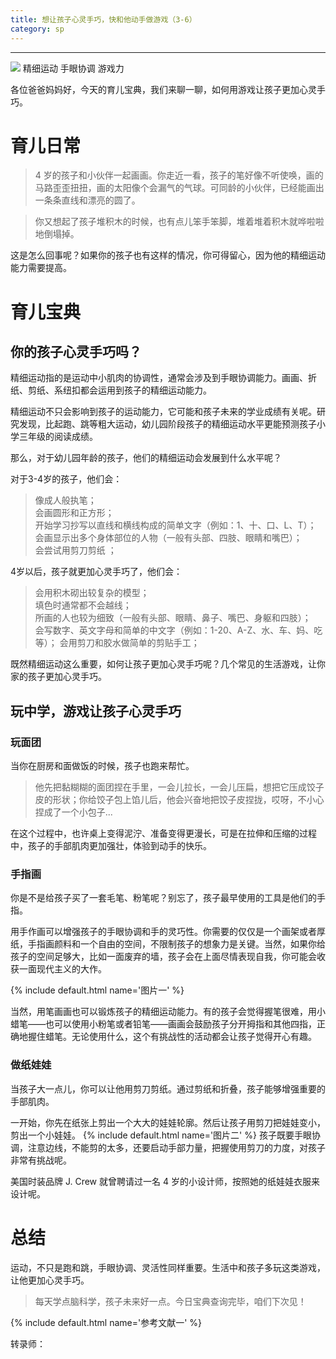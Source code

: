 ```yaml
---
title: 想让孩子心灵手巧，快和他动手做游戏（3-6）
category: sp
---
```








-----------
![](http://pics.ibrainbaby.cn/2017-08-20-sp-finemotor-3-6-pic4.jpg)
精细运动 手眼协调 游戏力	 

各位爸爸妈妈好，今天的育儿宝典，我们来聊一聊，如何用游戏让孩子更加心灵手巧。

# 育儿日常
> 4 岁的孩子和小伙伴一起画画。你走近一看，孩子的笔好像不听使唤，画的马路歪歪扭扭，画的太阳像个会漏气的气球。可同龄的小伙伴，已经能画出一条条直线和漂亮的圆了。

> 你又想起了孩子堆积木的时候，也有点儿笨手笨脚，堆着堆着积木就哗啦啦地倒塌掉。

这是怎么回事呢？如果你的孩子也有这样的情况，你可得留心，因为他的精细运动能力需要提高。

# 育儿宝典

## 你的孩子心灵手巧吗？

精细运动指的是运动中小肌肉的协调性，通常会涉及到手眼协调能力。画画、折纸、剪纸、系纽扣都会运用到孩子的精细运动能力。

精细运动不只会影响到孩子的运动能力，它可能和孩子未来的学业成绩有关呢。研究发现，比起跑、跳等粗大运动，幼儿园阶段孩子的精细运动水平更能预测孩子小学三年级的阅读成绩。

那么，对于幼儿园年龄的孩子，他们的精细运动会发展到什么水平呢？

对于3-4岁的孩子，他们会：

> 像成人般执笔；  
> 会画圆形和正方形；  
> 开始学习抄写以直线和横线构成的简单文字（例如：1、十、口、L、T）；  
> 会画显示出多个身体部位的人物（一般有头部、四肢、眼睛和嘴巴）；  
> 会尝试用剪刀剪纸 ； 

4岁以后，孩子就更加心灵手巧了，他们会：

> 会用积木砌出较复杂的模型；  
> 填色时通常都不会越线；  
> 所画的人也较为细致（一般有头部、眼睛、鼻子、嘴巴、身躯和四肢）；  
> 会写数字、英文字母和简单的中文字（例如：1-20、A-Z、水、车、妈、吃等）； 
> 会用剪刀和胶水做简单的剪贴手工； 

既然精细运动这么重要，如何让孩子更加心灵手巧呢？几个常见的生活游戏，让你家的孩子更加心灵手巧。

## 玩中学，游戏让孩子心灵手巧

### 玩面团

当你在厨房和面做饭的时候，孩子也跑来帮忙。
> 他先把黏糊糊的面团捏在手里，一会儿拉长，一会儿压扁，想把它压成饺子皮的形状；你给饺子包上馅儿后，他会兴奋地把饺子皮捏拢，哎呀，不小心捏成了一个小包子...

在这个过程中，也许桌上变得泥泞、准备变得更漫长，可是在拉伸和压缩的过程中，孩子的手部肌肉更加强壮，体验到动手的快乐。

### 手指画

你是不是给孩子买了一套毛笔、粉笔呢？别忘了，孩子最早使用的工具是他们的手指。

用手作画可以增强孩子的手眼协调和手的灵巧性。你需要的仅仅是一个画架或者厚纸，手指画颜料和一个自由的空间，不限制孩子的想象力是关键。当然，如果你给孩子的空间足够大，比如一面废弃的墙，孩子会在上面尽情表现自我，你可能会收获一面现代主义的大作。

{% include default.html name='图片一' %}

当然，用笔画画也可以锻炼孩子的精细运动能力。有的孩子会觉得握笔很难，用小蜡笔——也可以使用小粉笔或者铅笔——画画会鼓励孩子分开拇指和其他四指，正确地握住蜡笔。无论使用什么，这个有挑战性的活动都会让孩子觉得开心有趣。


### 做纸娃娃

当孩子大一点儿，你可以让他用剪刀剪纸。通过剪纸和折叠，孩子能够增强重要的手部肌肉。

一开始，你先在纸张上剪出一个大大的娃娃轮廓。然后让孩子用剪刀把娃娃变小，剪出一个小娃娃。
{% include default.html name='图片二' %}
孩子既要手眼协调，注意边线，不能剪的太多，还要启动手部力量，把握使用剪刀的力度，对孩子非常有挑战呢。

美国时装品牌 J. Crew 就曾聘请过一名 4 岁的小设计师，按照她的纸娃娃衣服来设计呢。



# 总结

运动，不只是跑和跳，手眼协调、灵活性同样重要。生活中和孩子多玩这类游戏，让他更加心灵手巧。

> 每天学点脑科学，孩子未来好一点。今日宝典查询完毕，咱们下次见！


{% include default.html name='参考文献一' %}

转录师：